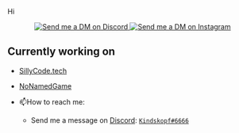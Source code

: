 Hi
<p align="center">
  <a href="https://discord.com/users/658362396754313227" target="_blank">
    <img src="https://img.shields.io/badge/-Discord-5865F2?style=for-the-badge&logo=discord&logoColor=white" alt="Send me a DM on Discord">
  </a>
  <a href="https://www.instagram.com/kindsk0pf/" target="_blank">
    <img src="https://img.shields.io/badge/-Instagram-EC3B83?style=for-the-badge&logo=instagram&logoColor=white" alt="Send me a DM on Instagram">
  </a>
</p>

## Currently working on
+ [SillyCode.tech](https://sillycode.tech/)
+ [NoNamedGame](https://nonamedgame.netlify.app/)

+ 📫How to reach me:
  - Send me a message on [Discord](https://discord.com): [`Kindskopf#6666`](https://discord.com/users/658362396754313227)

